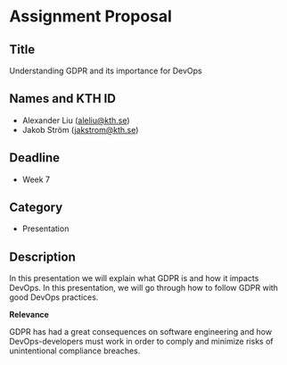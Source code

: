 # Assignment Proposal

## Title

Understanding GDPR and its importance for DevOps

## Names and KTH ID

  - Alexander Liu (aleliu@kth.se)
  - Jakob Ström (jakstrom@kth.se)

## Deadline

- Week 7

## Category

- Presentation


## Description

In this presentation we will explain what GDPR is and how it impacts DevOps. In this presentation, we will go through how to follow GDPR with good DevOps practices.

**Relevance**

GDPR has had a great consequences on software engineering and how DevOps-developers must work in order to comply and minimize risks of unintentional compliance breaches. 